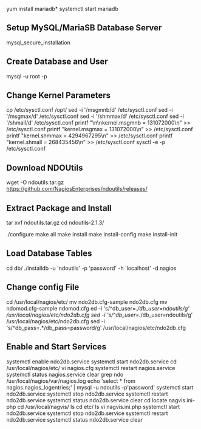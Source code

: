 yum install mariadb*
systemctl start mariadb

## Setup MySQL/MariaSB Database Server ##
mysql_secure_installation

## Create Database and User ##
mysql -u root -p

## Change Kernel Parameters ##
cp /etc/sysctl.conf /opt/
sed -i '/msgmnb/d' /etc/sysctl.conf
sed -i '/msgmax/d' /etc/sysctl.conf
sed -i '/shmmax/d' /etc/sysctl.conf
sed -i '/shmall/d' /etc/sysctl.conf
printf "\n\nkernel.msgmnb = 131072000\n" >> /etc/sysctl.conf
printf "kernel.msgmax = 131072000\n" >> /etc/sysctl.conf
printf "kernel.shmmax = 4294967295\n" >> /etc/sysctl.conf
printf "kernel.shmall = 268435456\n" >> /etc/sysctl.conf
sysctl -e -p /etc/sysctl.conf


## Download NDOUtils ##
wget -O ndoutils.tar.gz https://github.com/NagiosEnterprises/ndoutils/releases/

## Extract Package and Install ##
tar xvf ndoutils.tar.gz
cd ndoutils-2.1.3/

./configure
make all
make install
make install-config
make install-init

## Load Database Tables ##
cd db/
./installdb -u 'ndoutils' -p 'password' -h 'localhost' -d nagios


## Change config File ##
cd /usr/local/nagios/etc/
mv ndo2db.cfg-sample ndo2db.cfg
mv ndomod.cfg-sample ndomod.cfg
ed -i 's/^db_user=.*/db_user=ndoutils/g' /usr/local/nagios/etc/ndo2db.cfg
sed -i 's/^db_user=.*/db_user=ndoutils/g' /usr/local/nagios/etc/ndo2db.cfg
sed -i 's/^db_pass=.*/db_pass=password/g' /usr/local/nagios/etc/ndo2db.cfg

## Enable and Start Services ##
systemctl enable ndo2db.service
systemctl start ndo2db.service
cd /usr/local/nagios/etc/
vi nagios.cfg
systemctl restart nagios.service
systemctl status nagios.service
clear
grep ndo /usr/local/nagios/var/nagios.log
echo 'select * from nagios.nagios_logentries;' | mysql -u ndoutils -p'password'
systemctl start ndo2db.service
systemctl stop ndo2db.service
systemctl restart ndo2db.service
systemctl status ndo2db.service
clear
cd
locate nagvis.ini-php
cd /usr/local/nagvis/
ls
cd etc/
ls
vi nagvis.ini.php
systemctl start ndo2db.service
systemctl stop ndo2db.service
systemctl restart ndo2db.service
systemctl status ndo2db.service
clear
